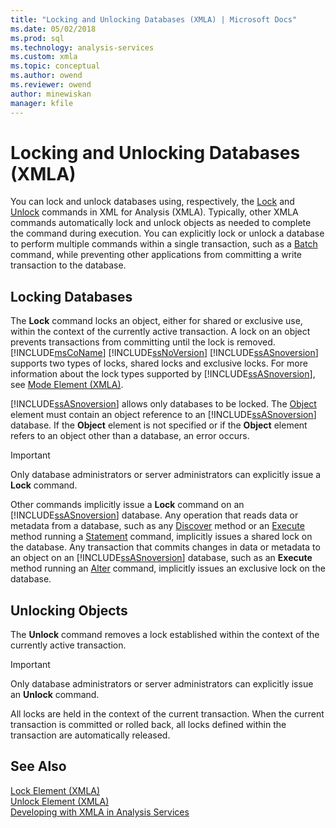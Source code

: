 ```yaml
---
title: "Locking and Unlocking Databases (XMLA) | Microsoft Docs"
ms.date: 05/02/2018
ms.prod: sql
ms.technology: analysis-services
ms.custom: xmla
ms.topic: conceptual
ms.author: owend
ms.reviewer: owend
author: minewiskan
manager: kfile
---
```

# Locking and Unlocking Databases (XMLA)
  You can lock and unlock databases using, respectively, the [Lock](https://docs.microsoft.com/analysis-services/xmla/xml-elements-commands/lock-element-xmla) and [Unlock](https://docs.microsoft.com/analysis-services/xmla/xml-elements-commands/lock-element-xmla) commands in XML for Analysis (XMLA). Typically, other XMLA commands automatically lock and unlock objects as needed to complete the command during execution. You can explicitly lock or unlock a database to perform multiple commands within a single transaction, such as a [Batch](https://docs.microsoft.com/analysis-services/xmla/xml-elements-commands/batch-element-xmla) command, while preventing other applications from committing a write transaction to the database.  
  
## Locking Databases  
 The **Lock** command locks an object, either for shared or exclusive use, within the context of the currently active transaction. A lock on an object prevents transactions from committing until the lock is removed. [!INCLUDE[msCoName](../includes/msconame-md.md)] [!INCLUDE[ssNoVersion](../includes/ssnoversion-md.md)] [!INCLUDE[ssASnoversion](../includes/ssasnoversion-md.md)] supports two types of locks, shared locks and exclusive locks. For more information about the lock types supported by [!INCLUDE[ssASnoversion](../includes/ssasnoversion-md.md)], see [Mode Element &#40;XMLA&#41;](https://docs.microsoft.com/analysis-services/xmla/xml-elements-properties/mode-element-xmla).  
  
 [!INCLUDE[ssASnoversion](../includes/ssasnoversion-md.md)] allows only databases to be locked. The [Object](https://docs.microsoft.com/analysis-services/xmla/xml-elements-properties/object-element-xmla) element must contain an object reference to an [!INCLUDE[ssASnoversion](../includes/ssasnoversion-md.md)] database. If the **Object** element is not specified or if the **Object** element refers to an object other than a database, an error occurs.  
  
> [!IMPORTANT]  
>  Only database administrators or server administrators can explicitly issue a **Lock** command.  
  
 Other commands implicitly issue a **Lock** command on an [!INCLUDE[ssASnoversion](../includes/ssasnoversion-md.md)] database. Any operation that reads data or metadata from a database, such as any [Discover](https://docs.microsoft.com/analysis-services/xmla/xml-elements-methods-discover) method or an [Execute](https://docs.microsoft.com/analysis-services/xmla/xml-elements-methods-execute) method running a [Statement](https://docs.microsoft.com/analysis-services/xmla/xml-elements-commands/statement-element-xmla) command, implicitly issues a shared lock on the database. Any transaction that commits changes in data or metadata to an object on an [!INCLUDE[ssASnoversion](../includes/ssasnoversion-md.md)] database, such as an **Execute** method running an [Alter](https://docs.microsoft.com/analysis-services/xmla/xml-elements-commands/alter-element-xmla) command, implicitly issues an exclusive lock on the database.  
  
## Unlocking Objects  
 The **Unlock** command removes a lock established within the context of the currently active transaction.  
  
> [!IMPORTANT]  
>  Only database administrators or server administrators can explicitly issue an **Unlock** command.  
  
 All locks are held in the context of the current transaction. When the current transaction is committed or rolled back, all locks defined within the transaction are automatically released.  
  
## See Also  
 [Lock Element &#40;XMLA&#41;](https://docs.microsoft.com/analysis-services/xmla/xml-elements-commands/lock-element-xmla)   
 [Unlock Element &#40;XMLA&#41;](https://docs.microsoft.com/analysis-services/xmla/xml-elements-commands/lock-element-xmla)   
 [Developing with XMLA in Analysis Services](../../analysis-services/multidimensional-models-scripting-language-assl-xmla/developing-with-xmla-in-analysis-services.md)  
  
  
